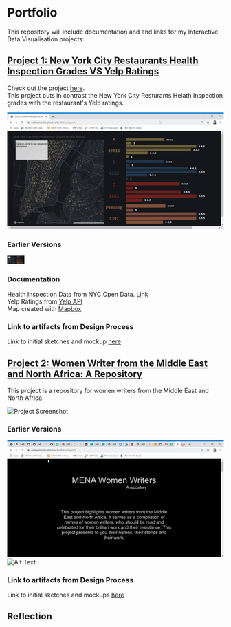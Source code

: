 # Portfolio
This repository will include documentation and and links for my Interactive Data Visualisation projects:

## [Project 1: New York City Restaurants Health Inspection Grades VS Yelp Ratings](https://nadiaelmouldi.github.io/Portfolio/Project1/)
Check out the project [here](https://nadiaelmouldi.github.io/Portfolio/Project1/).  
This project puts in contrast the New York City Resturants Helath Inspection grades with the restaurant's Yelp ratings.  
  
![Project Screenshot](https://github.com/NadiaElMouldi/Portfolio/blob/master/Project1/project1.gif)
### Earlier Versions
<img src="https://github.com/NadiaElMouldi/Portfolio/blob/master/Project1/scrnsht2.png"  style="width:40px;"/>  

### Documentation
Health Inspection Data from NYC Open Data. [Link](https://data.cityofnewyork.us/Health/DOHMH-New-York-City-Restaurant-Inspection-Results/43nn-pn8j)  
Yelp Ratings from [Yelp API](https://www.yelp.com/developers/documentation/v3/business)  
Map created with [Mapbox](https://www.mapbox.com/)
### Link to artifacts from Design Process
Link to initial sketches and mockup [here](https://github.com/NadiaElMouldi/Portfolio/tree/master/Project1/Sketches%20and%20Mockups)
 

## [Project 2: Women Writer from the Middle East and North Africa: A Repository](https://nadiaelmouldi.github.io/Portfolio/Project2/)  
This project is a repository for women writers from the Middle East and North Africa.  
  
![Project Screenshot](https://github.com/NadiaElMouldi/Portfolio/blob/master/Project2/project2.gif)
### Earlier Versions
![Alt Text](https://github.com/NadiaElMouldi/Portfolio/blob/master/Project2/v1.gif)
![Alt Text](https://github.com/NadiaElMouldi/Portfolio/blob/master/Project2/iteration2.gif)
### Link to artifacts from Design Process
Link to initial sketches and mockups [here](https://github.com/NadiaElMouldi/Portfolio/tree/master/Project2/Sketches%20and%20Mockup)

## Reflection

